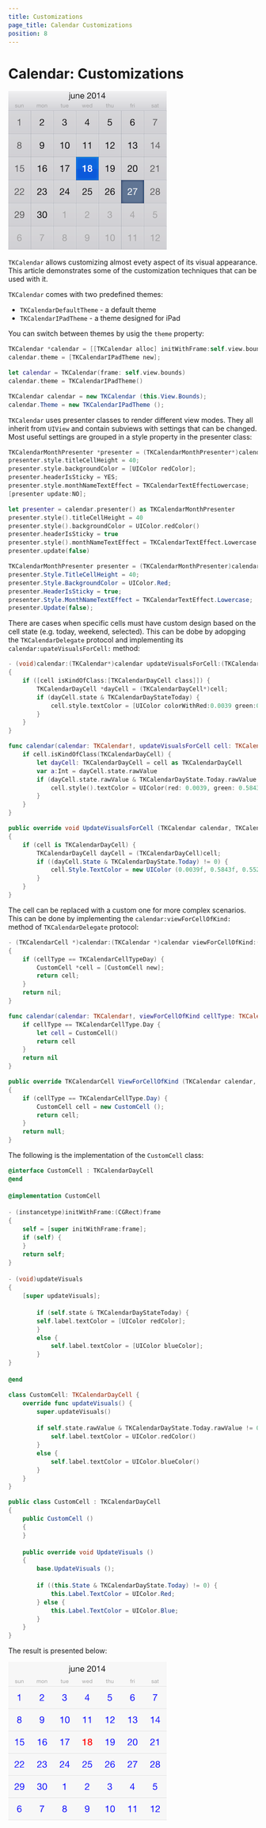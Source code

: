 ```yaml
---
title: Customizations
page_title: Calendar Customizations
position: 8
---
```


# Calendar: Customizations

<img src="../images/calendar-customization001.png"/>

<code>TKCalendar</code> allows customizing almost evety aspect of its visual appearance. This article demonstrates some of the customization techniques that can be used with it.

<code>TKCalendar</code> comes with two predefined themes:
- <code>TKCalendarDefaultTheme</code> - a default theme
- <code>TKCalendarIPadTheme</code> - a theme designed for iPad

You can switch between themes by usig the <code>theme</code> property:

```Objective-C
TKCalendar *calendar = [[TKCalendar alloc] initWithFrame:self.view.bounds];
calendar.theme = [TKCalendarIPadTheme new];
```
```Swift
let calendar = TKCalendar(frame: self.view.bounds)
calendar.theme = TKCalendarIPadTheme()
```
```C#
TKCalendar calendar = new TKCalendar (this.View.Bounds);
calendar.Theme = new TKCalendarIPadTheme ();
```

<code>TKCalendar</code> uses presenter classes to render different view modes. They all inherit from <code>UIView</code> and contain subviews with settings that can be changed. Most useful settings are grouped in a style property in the presenter class:

```Objective-C
TKCalendarMonthPresenter *presenter = (TKCalendarMonthPresenter*)calendar.presenter;
presenter.style.titleCellHeight = 40;
presenter.style.backgroundColor = [UIColor redColor];
presenter.headerIsSticky = YES;
presenter.style.monthNameTextEffect = TKCalendarTextEffectLowercase;
[presenter update:NO];
```
```Swift
let presenter = calendar.presenter() as TKCalendarMonthPresenter
presenter.style().titleCellHeight = 40
presenter.style().backgroundColor = UIColor.redColor()
presenter.headerIsSticky = true
presenter.style().monthNameTextEffect = TKCalendarTextEffect.Lowercase
presenter.update(false)
```
```C#
TKCalendarMonthPresenter presenter = (TKCalendarMonthPresenter)calendar.Presenter;
presenter.Style.TitleCellHeight = 40;
presenter.Style.BackgroundColor = UIColor.Red;
presenter.HeaderIsSticky = true;
presenter.Style.MonthNameTextEffect = TKCalendarTextEffect.Lowercase;
presenter.Update(false);
```

There are cases when specific cells must have custom design based on the cell state (e.g. today, weekend, selected). This can be dobe by adopging the <code>TKCalendarDelegate</code> protocol and implementing its <code>calendar:upateVisualsForCell:</code> method:

```Objective-C
- (void)calendar:(TKCalendar*)calendar updateVisualsForCell:(TKCalendarCell*)cell;
{
    if ([cell isKindOfClass:[TKCalendarDayCell class]]) {
        TKCalendarDayCell *dayCell = (TKCalendarDayCell*)cell;
        if (dayCell.state & TKCalendarDayStateToday) {
            cell.style.textColor = [UIColor colorWithRed:0.0039 green:0.5843 blue:0.5529 alpha:1.0000];
        }
    }
}
```
```Swift
func calendar(calendar: TKCalendar!, updateVisualsForCell cell: TKCalendarCell!) {
    if cell.isKindOfClass(TKCalendarDayCell) {
        let dayCell: TKCalendarDayCell = cell as TKCalendarDayCell
        var a:Int = dayCell.state.rawValue
        if (dayCell.state.rawValue & TKCalendarDayState.Today.rawValue != 0 {
            cell.style().textColor = UIColor(red: 0.0039, green: 0.5843, blue: 0.5529, alpha: 1.0000)
        }
    }
}
```
```C#
public override void UpdateVisualsForCell (TKCalendar calendar, TKCalendarCell cell)
{
	if (cell is TKCalendarDayCell) {
		TKCalendarDayCell dayCell = (TKCalendarDayCell)cell;
		if ((dayCell.State & TKCalendarDayState.Today) != 0) {
			cell.Style.TextColor = new UIColor (0.0039f, 0.5843f, 0.5529f, 1.0f);
		}
	}
}
```

The cell can be replaced with a custom one for more complex scenarios. This can be done by implementing the <code>calendar:viewForCellOfKind:</code> method of <code>TKCalendarDelegate</code> protocol:

```Objective-C
- (TKCalendarCell *)calendar:(TKCalendar *)calendar viewForCellOfKind:(TKCalendarCellType)cellType
{
   	if (cellType == TKCalendarCellTypeDay) {
       	CustomCell *cell = [CustomCell new];
       	return cell;
   	}
   	return nil;
}
```
```Swift
func calendar(calendar: TKCalendar!, viewForCellOfKind cellType: TKCalendarCellType) -> TKCalendarCell! {
    if cellType == TKCalendarCellType.Day {
        let cell = CustomCell()
        return cell
    }
    return nil
}
```
```C#
public override TKCalendarCell ViewForCellOfKind (TKCalendar calendar, TKCalendarCellType cellType)
{
	if (cellType == TKCalendarCellType.Day) {
		CustomCell cell = new CustomCell ();
		return cell;
	}
	return null;
}
```

The following is the implementation of the <code>CustomCell</code> class:

```Objective-C
@interface CustomCell : TKCalendarDayCell
@end

@implementation CustomCell

- (instancetype)initWithFrame:(CGRect)frame
{
  	self = [super initWithFrame:frame];
  	if (self) {
  	}
  	return self;
}

- (void)updateVisuals
{
  	[super updateVisuals];

	    if (self.state & TKCalendarDayStateToday) {
  	    self.label.textColor = [UIColor redColor];
 	    }
 	    else {
 	    	self.label.textColor = [UIColor blueColor];
 	    }
}

@end
```
```Swift
class CustomCell: TKCalendarDayCell {
    override func updateVisuals() {
        super.updateVisuals()
        
        if self.state.rawValue & TKCalendarDayState.Today.rawValue != 0 {
            self.label.textColor = UIColor.redColor()
        }
        else {
            self.label.textColor = UIColor.blueColor()
        }
    }
}
```
```C#
public class CustomCell : TKCalendarDayCell
{
	public CustomCell ()
	{
	}

	public override void UpdateVisuals ()
	{
		base.UpdateVisuals ();

		if ((this.State & TKCalendarDayState.Today) != 0) {
			this.Label.TextColor = UIColor.Red;
		} else {
			this.Label.TextColor = UIColor.Blue;
		}
	}
}
```

The result is presented below:

<img src="../images/calendar-customization002.png"/>
